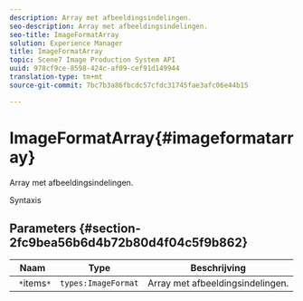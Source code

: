 ```yaml
---
description: Array met afbeeldingsindelingen.
seo-description: Array met afbeeldingsindelingen.
seo-title: ImageFormatArray
solution: Experience Manager
title: ImageFormatArray
topic: Scene7 Image Production System API
uuid: 978cf9ce-8598-424c-af09-cef91d149944
translation-type: tm+mt
source-git-commit: 7bc7b3a86fbcdc57cfdc31745fae3afc06e44b15

---
```



# ImageFormatArray{#imageformatarray}

Array met afbeeldingsindelingen.

Syntaxis

## Parameters {#section-2fc9bea56b6d4b72b80d4f04c5f9b862}

| Naam | Type | Beschrijving |
|---|---|---|
| ` *`items`*` | `types:ImageFormat` | Array met afbeeldingsindelingen. |

